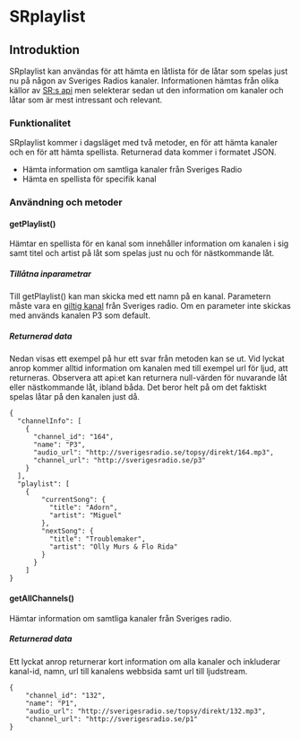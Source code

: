 SRplaylist
==========

## Introduktion
SRplaylist kan användas för att hämta en låtlista för de låtar som spelas just nu på någon av Sveriges Radios kanaler. Informationen hämtas från olika källor av [SR:s api](http://sverigesradio.se/api/documentation/v2) men selekterar sedan ut den information om kanaler och låtar som är mest intressant och relevant.

### Funktionalitet
SRplaylist kommer i dagsläget med två metoder, en för att hämta kanaler och en för att hämta spellista. Returnerad data kommer i formatet JSON.
+ Hämta information om samtliga kanaler från Sveriges Radio
+ Hämta en spellista för specifik kanal

### Användning och metoder
#### getPlaylist()
Hämtar en spellista för en kanal som innehåller information om kanalen i sig samt titel och artist på låt som spelas just nu och för nästkommande låt.

##### Tillåtna inparametrar
Till getPlaylist() kan man skicka med ett namn på en kanal. Parametern måste vara en [giltig kanal](http://sverigesradio.se/sida/allakanaler.aspx) från Sveriges radio. Om en parameter inte skickas med används kanalen P3 som default.

##### Returnerad data
Nedan visas ett exempel på hur ett svar från metoden kan se ut. Vid lyckat anrop kommer alltid information om kanalen med till exempel url för ljud, att returneras. Observera att api:et kan returnera null-värden för nuvarande låt eller nästkommande låt, ibland båda. Det beror helt på om det faktiskt spelas låtar på den kanalen just då.
	
	{
	  "channelInfo": [
		{
		  "channel_id": "164",
		  "name": "P3",
		  "audio_url": "http://sverigesradio.se/topsy/direkt/164.mp3",
		  "channel_url": "http://sverigesradio.se/p3"
		}
	  ],
	  "playlist": [
		{
			"currentSong": {
			  "title": "Adorn",
			  "artist": "Miguel"
			},
			"nextSong": {
			  "title": "Troublemaker",
			  "artist": "Olly Murs & Flo Rida"
			}
		  }
	  	]
	}
	
#### getAllChannels()
Hämtar information om samtliga kanaler från Sveriges radio.

##### Returnerad data
Ett lyckat anrop returnerar kort information om alla kanaler och inkluderar kanal-id, namn, url till kanalens webbsida samt url till ljudstream.

	{
		"channel_id": "132",
		"name": "P1",
		"audio_url": "http://sverigesradio.se/topsy/direkt/132.mp3",
		"channel_url": "http://sverigesradio.se/p1"
	}

